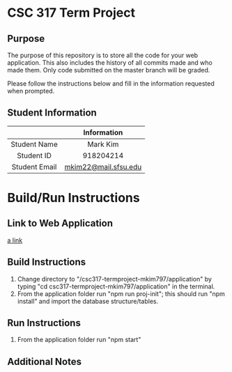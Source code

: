# CSC 317 Term Project

## Purpose

The purpose of this repository is to store all the code for your web application. This also includes the history of all commits made and who made them. Only code submitted on the master branch will be graded.

Please follow the instructions below and fill in the information requested when prompted.

## Student Information

|               | Information             |
|:-------------:|:-----------------------:|
| Student Name  | Mark Kim                |
| Student ID    | 918204214               |
| Student Email | mkim22@mail.sfsu.edu    |



# Build/Run Instructions

## Link to Web Application
[a link](http://localhost:3000)

## Build Instructions
1. Change directory to "/csc317-termproject-mkim797/application" by typing "cd csc317-termproject-mkim797/application" in the terminal.
2. From the application folder run "npm run proj-init"; this should run "npm install" and import the database structure/tables.

## Run Instructions
1. From the application folder run "npm start"

## Additional Notes

